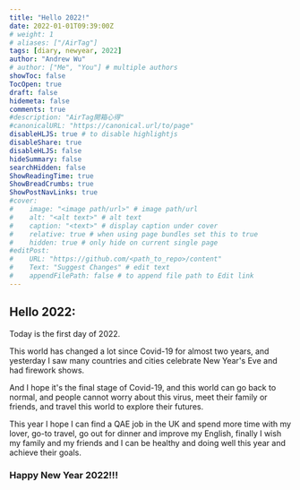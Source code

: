 ```yaml
---
title: "Hello 2022!"
date: 2022-01-01T09:39:00Z
# weight: 1
# aliases: ["/AirTag"]
tags: [diary, newyear, 2022]
author: "Andrew Wu"
# author: ["Me", "You"] # multiple authors
showToc: false
TocOpen: true
draft: false
hidemeta: false
comments: true
#description: "AirTag開箱心得"
#canonicalURL: "https://canonical.url/to/page"
disableHLJS: true # to disable highlightjs
disableShare: true
disableHLJS: false
hideSummary: false
searchHidden: false
ShowReadingTime: true
ShowBreadCrumbs: true
ShowPostNavLinks: true
#cover:
#    image: "<image path/url>" # image path/url
#    alt: "<alt text>" # alt text
#    caption: "<text>" # display caption under cover
#    relative: true # when using page bundles set this to true
#    hidden: true # only hide on current single page
#editPost:
#    URL: "https://github.com/<path_to_repo>/content"
#    Text: "Suggest Changes" # edit text
#    appendFilePath: false # to append file path to Edit link
---
```

## Hello 2022:

Today is the first day of 2022.

This world has changed a lot since Covid-19 for almost two years, and yesterday I saw many countries and cities celebrate New Year's Eve and had firework shows.

And I hope it's the final stage of Covid-19, and this world can go back to normal, and people cannot worry about this virus, meet their family or friends, and travel this world to explore their futures.

This year I hope I can find a QAE job in the UK and spend more time with my lover, go-to travel, go out for dinner and improve my English, finally I wish my family and my friends and I can be healthy and doing well this year and achieve their goals.

### Happy New Year 2022!!!